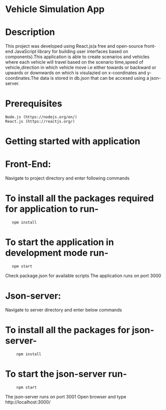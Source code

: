 # Vehicle Simulation App

# Description
This project was developed using React.js(a free and open-source front-end JavaScript library for building user interfaces based on components).This application is able to create scenarios and vehicles where each vehicle will travel based on the scenario time,speed of vehicle,direction in which vehicle move i.e either towards or backward or upwards or downwards on which is visulazied on x-coordinates and y-coordinates.The data is stored in db.json that can be accesed using a json-server.     

# Prerequisites 
    Node.js (https://nodejs.org/en/) 
    React.js (https://reactjs.org/)

# Getting started with application


# Front-End:
  Navigate to project directory and enter following commands
   # To install all the packages required for application to run-
       npm install
   # To start the application in development mode run-
       npm start
  Check package.json for available scripts
  The application runs on port 3000
# Json-server:
  Navigate to server directory and enter below commands
  #  To install all the packages for json-server- 
         npm install
  #  To start the json-server run-
         npm start
  The json-server runs on port 3001
Open browser and type http://localhost:3000/
